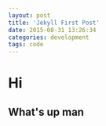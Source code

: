 ```yaml
---
layout: post
title: 'Jekyll First Post'
date: 2015-08-31 13:26:34
categories: development
tags: code
---
```


# Hi

## What's up man
